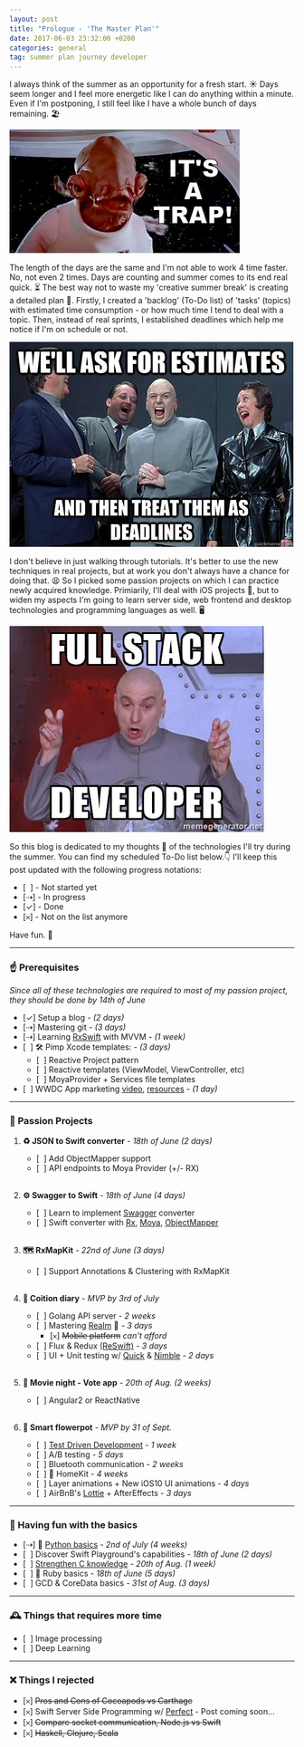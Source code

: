 ```yaml
---
layout: post
title: "Prologue - 'The Master Plan'"
date: 2017-06-03 23:32:00 +0200
categories: general
tag: summer plan journey developer
---
```

I always think of the summer as an opportunity for a fresh start. ☀️ Days seem longer and I feel more energetic like I can do anything within a minute. Even if I'm postponing, I still feel like I have a whole bunch of days remaining. 🏖

![Meme: It's a trap!][itsatrap]

The length of the days are the same and I'm not able to work 4 time faster. No, not even 2 times. Days are counting and summer comes to its end real quick. ⏳ 
The best way not to waste my 'creative summer break' is creating a detailed plan 📝. Firstly, I created a 'backlog' (To-Do list) of 'tasks' (topics) with estimated time consumption - or how much time I tend to deal with a topic. Then, instead of real sprints, I established deadlines which help me notice if I'm on schedule or not. 

![Meme: We'll ask for estimates ... and then treat them as deadlines][agiledeadline]

I don't believe in just walking through tutorials. It's better to use the new techniques in real projects, but at work you don't always have a chance for doing that. 😫 So I picked some passion projects on which I can practice newly acquired knowledge. Primiarily, I'll deal with iOS projects 📱, but to widen my aspects I'm going to learn server side, web frontend and desktop technologies and programming languages as well. 🖥

![Meme: "Full stack developer"][fullstack]

So this blog is dedicated to my thoughts 💭 of the technologies I'll try during the summer. You can find my scheduled To-Do list below.👇 
I'll keep this post updated with the following progress notations:
* [ &nbsp;] - Not started yet
* [⇢] - In progress 
* [✓] - Done 
* [𐄂] - Not on the list anymore

Have fun. 🎉

___
### ☝️ Prerequisites

*Since all of these technologies are required to most of my passion project, they should be done by 14th of June*

- [✓] Setup a blog *- (2 days)*
- [⇢] Mastering git *- (3 days)*
- [⇢] Learning [RxSwift][Rx] with MVVM *- (1 week)*
- [ &nbsp;] 🛠 Pimp Xcode templates: *- (3 days)*
    - [ &nbsp;] Reactive Project pattern
    - [ &nbsp;] Reactive templates (ViewModel, ViewController, etc)
    - [ &nbsp;] MoyaProvider + Services file templates
- [ &nbsp;] WWDC App marketing [video][MarketingVideo], [resources][MarketingResources] *- (1 day)*

___
### 🍹 Passion Projects

1. **♻️ JSON to Swift converter** *- 18th of June (2 days)*

    - [ &nbsp;] Add ObjectMapper support
    - [ &nbsp;] API endpoints to Moya Provider (+/- RX)
    <br/><br/>
2. **⚙️ Swagger to Swift** *- 18th of June (4 days)*

    - [ &nbsp;] Learn to implement [Swagger][Swagger] converter
    - [ &nbsp;] Swift converter with [Rx], [Moya][Moya], [ObjectMapper][ObjectMapper]
    <br/><br/>
3. **🗺 RxMapKit** *- 22nd of June (3 days)*

    - [ &nbsp;] Support Annotations & Clustering with RxMapKit
    <br/><br/>
4. **💏 Coition diary** *- MVP by 3rd of July*

    - [ &nbsp;] Golang API server *- 2 weeks*
    - [ &nbsp;] Mastering [Realm][Realm] 👑 *- 3 days*
        - [𐄂] ~~Mobile platform~~ *can't afford*
    - [ &nbsp;] Flux & Redux [(ReSwift)][ReSwift] *- 3 days*
    - [ &nbsp;] UI + Unit testing w/ [Quick][Quick] & [Nimble][Nimble] *- 2 days*
    <br/><br/>
5. **🍿 Movie night - Vote app** *- 20th of Aug. (2 weeks)*

    - [ &nbsp;] Angular2 or ReactNative
    <br/><br/>
6. **🌱 Smart flowerpot** *- MVP by 31 of Sept.*

    - [ &nbsp;] [Test Driven Development][TDD] *- 1 week*
    - [ &nbsp;] A/B testing *- 5 days*
    - [ &nbsp;] Bluetooth communication *- 2 weeks*
    - [ &nbsp;] 🏡 HomeKit *- 4 weeks*
    - [ &nbsp;] Layer animations + New iOS10 UI animations *- 4 days*
    - [ &nbsp;] AirBnB's [Lottie][Lottie] + AfterEffects *- 3 days*

___
### 🎈 Having fun with the basics

- [⇢] 🐍 [Python basics][Python Course] *- 2nd of July (4 weeks)*
- [ &nbsp;] Discover Swift Playground's capabilities *- 18th of June (2 days)*
- [ &nbsp;] [Strengthen C knowledge][InfoC] *- 20th of Aug. (1 week)*
- [ &nbsp;] 💎 Ruby basics *- 18th of June (5 days)*
- [ &nbsp;] GCD & CoreData basics *- 31st of Aug. (3 days)*

___
### 🕰 Things that requires more time

- [ &nbsp;] Image processing 
- [ &nbsp;] Deep Learning

___
### ❌ Things I rejected

- [𐄂] ~~Pros and Cons of Cocoapods vs Carthage~~
- [𐄂] Swift Server Side Programming w/ [Perfect][Perfect] - Post coming soon...
- [𐄂] ~~Compare socket communication, Node.js vs Swift~~
- [𐄂] ~~Haskell, Clojure, Scala~~

<!--Images-->
[itsatrap]: /assets/img/memes/itsatrap.jpg
[agiledeadline]: /assets/img/memes/agiledeadline.jpg
[fullstack]: /assets/img/memes/fullstack.jpg

<!--References-->
[MarketingVideo]: https://developer.apple.com/videos/play/techtalks-ios-7/4/
[MarketingResources]: https://developer.apple.com/app-store/marketing/guidelines/
[Rx]: https://github.com/ReactiveX/RxSwift
[Moya]: https://github.com/Moya/Moya
[ObjectMapper]: https://github.com/Hearst-DD/ObjectMapper
[Swagger]: http://swagger.io/
[Realm]: https://realm.io
[ReSwift]: https://twitter.com/benjaminencz/status/859083540402753540
[Quick]: https://github.com/Quick/Quick
[Nimble]: https://github.com/Quick/Nimble
[TDD]: https://www.youtube.com/channel/UCjFr010oOpmlzZNw79f-1fA?sub_confirmation=1
[Lottie]: https://airbnb.design/lottie/
[Python Course]: https://www.udacity.com/course/introduction-to-python--ud1110
[InfoC]: http://infoc.eet.bme.hu
[Perfect]: https://github.com/PerfectlySoft/Perfect